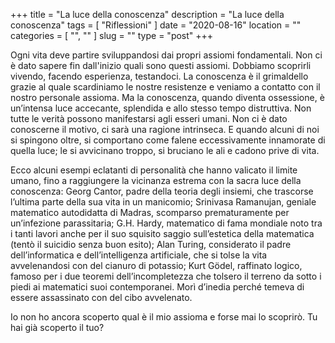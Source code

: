 +++
title = "La luce della conoscenza"
description = "La luce della conoscenza"
tags = [ "Riflessioni" ]
date = "2020-08-16"
location = ""
categories = [
  "",
  ""
]
slug = ""
type = "post"
+++

Ogni vita deve partire sviluppandosi dai propri assiomi fondamentali. Non ci è dato sapere fin dall'inizio quali sono questi assiomi. Dobbiamo scoprirli vivendo, facendo esperienza, testandoci. La conoscenza è il grimaldello grazie al quale scardiniamo le nostre resistenze e veniamo a contatto con il nostro personale assioma. Ma la conoscenza, quando diventa ossessione, è un’intensa luce accecante, splendida e allo stesso tempo distruttiva. Non tutte le verità possono manifestarsi agli esseri umani. Non ci è dato conoscerne il motivo, ci sarà una ragione intrinseca. E quando alcuni di noi si spingono oltre, si comportano come falene eccessivamente innamorate di quella luce; le si avvicinano troppo, si bruciano le ali e cadono prive di vita.

Ecco alcuni esempi eclatanti di personalità che hanno valicato il limite umano, fino a raggiungere la vicinanza estrema con la sacra luce della conoscenza: Georg Cantor, padre della teoria degli insiemi, che trascorse l’ultima parte della sua vita in un manicomio; Srinivasa Ramanujan, geniale matematico autodidatta di Madras, scomparso prematuramente per un’infezione parassitaria; G.H. Hardy, matematico di fama mondiale noto tra i tanti lavori anche per il suo squisito saggio sull’estetica della matematica (tentò il suicidio senza buon esito); Alan Turing, considerato il padre dell’informatica e dell’intelligenza artificiale, che si tolse la vita avvelenandosi con del cianuro di potassio; Kurt Gödel, raffinato logico, famoso per i due teoremi dell’incompletezza che tolsero il terreno da sotto i piedi ai matematici suoi contemporanei. Morì d’inedia perché temeva di essere assassinato con del cibo avvelenato. 

Io non ho ancora scoperto qual è il mio assioma e forse mai lo scoprirò. Tu hai già scoperto il tuo?
